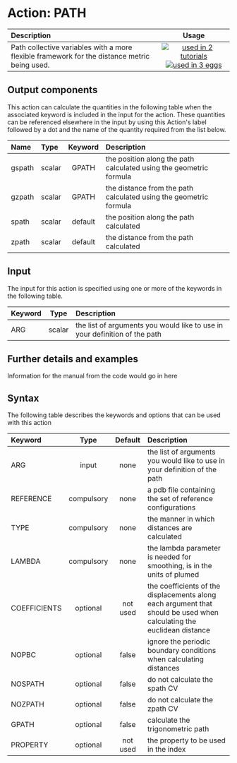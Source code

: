 # Action: PATH

| Description    | Usage |
|:--------|:--------:|
| Path collective variables with a more flexible framework for the distance metric being used. | [![used in 2 tutorials](https://img.shields.io/badge/tutorials-2-green.svg)](https://www.plumed-tutorials.org/browse.html?search=PATH)[![used in 3 eggs](https://img.shields.io/badge/nest-3-green.svg)](https://www.plumed-nest.org/browse.html?search=PATH) | 

## Output components

This action can calculate the quantities in the following table when the associated keyword is included in the input for the action. These quantities can be referenced elsewhere in the input by using this Action's label followed by a dot and the name of the quantity required from the list below.

| Name | Type | Keyword | Description |
|:-------|:-----|:----:|:-------|
| gspath | scalar | GPATH | the position along the path calculated using the geometric formula | 
| gzpath | scalar | GPATH | the distance from the path calculated using the geometric formula | 
| spath | scalar | default | the position along the path calculated | 
| zpath | scalar | default | the distance from the path calculated | 


## Input

The input for this action is specified using one or more of the keywords in the following table.

| Keyword |  Type | Description |
|:--------|:------:|:-----------|
| ARG | scalar | the list of arguments you would like to use in your definition of the path |


## Further details and examples 
Information for the manual from the code would go in here 
## Syntax 
The following table describes the keywords and options that can be used with this action 

| Keyword | Type | Default | Description |
|:-------|:----:|:-------:|:-----------|
| ARG | input | none | the list of arguments you would like to use in your definition of the path |
| REFERENCE | compulsory | none | a pdb file containing the set of reference configurations |
| TYPE | compulsory | none |  the manner in which distances are calculated |
| LAMBDA | compulsory | none | the lambda parameter is needed for smoothing, is in the units of plumed |
| COEFFICIENTS | optional | not used | the coefficients of the displacements along each argument that should be used when calculating the euclidean distance |
| NOPBC | optional | false |  ignore the periodic boundary conditions when calculating distances |
| NOSPATH | optional | false |  do not calculate the spath CV |
| NOZPATH | optional | false |  do not calculate the zpath CV |
| GPATH | optional | false |  calculate the trigonometric path |
| PROPERTY | optional | not used | the property to be used in the index |
